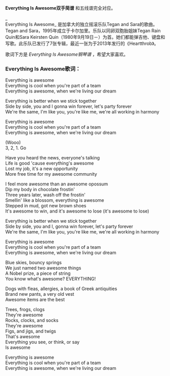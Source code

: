 

**Everything Is Awesome双手简谱** 和五线谱完全对应。

_  
Everything Is Awesome_ 是加拿大的独立摇滚乐队Tegan and Sara的歌曲。Tegan and
Sara，1995年成立于卡尔加里。乐队以同卵双胞胎姐妹Tegan Rain Quin和Sara Keirsten
Quin（1980年9月19日－）为首。她们都能弹吉他、键盘和写歌。此乐队已发行了7张专辑，最近一张为于2013年发行的《Heartthrob》。

  
歌词下方是 _Everything Is Awesome钢琴谱_ ，希望大家喜欢。

### Everything Is Awesome歌词：

Everything is awesome  
Everything is cool when you're part of a team  
Everything is awesome, when we're living our dream

Everything is better when we stick together  
Side by side, you and I gonna win forever, let's party forever  
We're the same, I'm like you, you're like me, we're all working in harmony

Everything is awesome  
Everything is cool when you're part of a team  
Everything is awesome, when we're living our dream

(Wooo)  
3, 2, 1. Go

Have you heard the news, everyone's talking  
Life is good 'cause everything's awesome  
Lost my job, it's a new opportunity  
More free time for my awesome community

I feel more awesome than an awesome opossum  
Dip my body in chocolate frostin'  
Three years later, wash off the frostin'  
Smellin' like a blossom, everything is awesome  
Stepped in mud, got new brown shoes  
It's awesome to win, and it's awesome to lose (it's awesome to lose)

Everything is better when we stick together  
Side by side, you and I, gonna win forever, let's party forever  
We're the same, I'm like you, you're like me, we're all working in harmony

Everything is awesome  
Everything is cool when you're part of a team  
Everything is awesome, when we're living our dream

Blue skies, bouncy springs  
We just named two awesome things  
A Nobel prize, a piece of string  
You know what's awesome? EVERYTHING!

Dogs with fleas, allergies, a book of Greek antiquities  
Brand new pants, a very old vest  
Awesome items are the best

Trees, frogs, clogs  
They're awesome  
Rocks, clocks, and socks  
They're awesome  
Figs, and jigs, and twigs  
That's awesome  
Everything you see, or think, or say  
Is awesome

Everything is awesome  
Everything is cool when you're part of a team  
Everything is awesome, when we're living our dream

